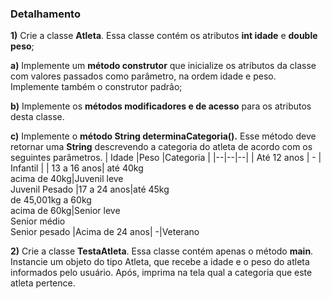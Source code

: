 ### Detalhamento

**1)** Crie a classe  **Atleta**. Essa classe contém os atributos  **int idade** e **double peso**;

**a)**  Implemente um **método construtor** que inicialize os atributos da classe com valores passados como parâmetro, na ordem idade e peso. Implemente também o construtor padrão;

**b)**  Implemente os **métodos modificadores e de acesso** para os atributos desta classe.

**c)**  Implemente o **método String determinaCategoria().** Esse método deve retornar uma  **String** descrevendo a categoria do atleta de acordo com os seguintes parâmetros.
| Idade |Peso  |Categoria  |
|--|--|--|
| Até 12 anos | - | Infantil |
| 13 a 16 anos| até 40kg <br> acima de 40kg|Juvenil leve <br>Juvenil Pesado
|17 a 24 anos|até 45kg <br> de 45,001kg a 60kg <br> acima de 60kg|Senior leve<br>Senior médio<br> Senior pesado
|Acima de 24 anos| -|Veterano


**2)** Crie a classe  **TestaAtleta**. Essa classe contém apenas o método  **main**. Instancie um objeto do tipo Atleta, que recebe a idade e o peso do atleta informados pelo usuário. Após, imprima na tela qual a categoria que este atleta pertence.
